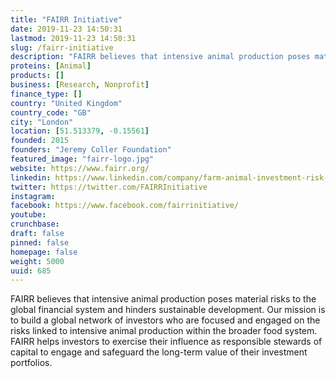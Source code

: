 ```yaml
---
title: "FAIRR Initiative"
date: 2019-11-23 14:50:31
lastmod: 2019-11-23 14:50:31
slug: /fairr-initiative
description: "FAIRR believes that intensive animal production poses material risks to the global financial system and hinders sustainable development. Our mission is to build a global network of investors who are focused and engaged on the risks linked to intensive animal production within the broader food system. FAIRR helps investors to exercise their influence as responsible stewards of capital to engage and safeguard the long-term value of their investment portfolios."
proteins: [Animal]
products: []
business: [Research, Nonprofit]
finance_type: []
country: "United Kingdom"
country_code: "GB"
city: "London"
location: [51.513379, -0.15561]
founded: 2015
founders: "Jeremy Coller Foundation"
featured_image: "fairr-logo.jpg"
website: https://www.fairr.org/
linkedin: https://www.linkedin.com/company/farm-animal-investment-risk-&-return-fairr-
twitter: https://twitter.com/FAIRRInitiative
instagram: 
facebook: https://www.facebook.com/fairrinitiative/
youtube: 
crunchbase: 
draft: false
pinned: false
homepage: false
weight: 5000
uuid: 685
---
```

FAIRR believes that intensive animal production poses material risks to the global financial system and hinders sustainable development. Our mission is to build a global network of investors who are focused and engaged on the risks linked to intensive animal production within the broader food system. FAIRR helps investors to exercise their influence as responsible stewards of capital to engage and safeguard the long-term value of their investment portfolios.
